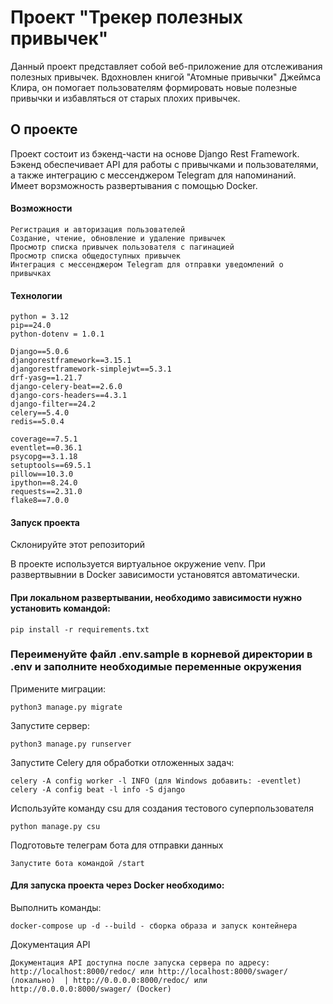 # Проект "Трекер полезных привычек"

Данный проект представляет собой веб-приложение для отслеживания полезных привычек. Вдохновлен книгой "Атомные привычки" Джеймса Клира, он помогает пользователям формировать новые полезные привычки и избавляться от старых плохих привычек.

## О проекте

Проект состоит из бэкенд-части на основе Django Rest Framework. Бэкенд обеспечивает API для работы с привычками и пользователями, а также интеграцию с мессенджером Telegram для напоминаний. Имеет ворзможность развертывания с помощью Docker.

#### Возможности

	Регистрация и авторизация пользователей
	Создание, чтение, обновление и удаление привычек
	Просмотр списка привычек пользователя с пагинацией
	Просмотр списка общедоступных привычек
	Интеграция с мессенджером Telegram для отправки уведомлений о привычках
 
#### Технологии

	python = 3.12
 	pip==24.0
  	python-dotenv = 1.0.1
	
 	Django==5.0.6
	djangorestframework==3.15.1
	djangorestframework-simplejwt==5.3.1
	drf-yasg==1.21.7
	django-celery-beat==2.6.0
	django-cors-headers==4.3.1
	django-filter==24.2
	celery==5.4.0
	redis==5.0.4
 	
	coverage==7.5.1
	eventlet==0.36.1
	psycopg==3.1.18
	setuptools==69.5.1
	pillow==10.3.0
	ipython==8.24.0
	requests==2.31.0
	flake8==7.0.0
	


#### Запуск проекта

Склонируйте этот репозиторий

В проекте используется виртуальное окружение venv. При развертвывнии в Docker зависимости установятся автоматически.

#### При локальном развертывании, необходимо зависимости нужно установить командой:
	pip install -r requirements.txt

### Переименуйте файл .env.sample в корневой директории в .env и заполните необходимые переменные окружения


Примените миграции:
    
	python3 manage.py migrate

Запустите сервер:
    
	python3 manage.py runserver

Запустите Celery для обработки отложенных задач:
    
	celery -A config worker -l INFO (для Windows добавить: -eventlet)
	celery -A config beat -l info -S django

Используйте команду csu для создания тестового суперпользователя
    
	python manage.py csu

Подготовьте телеграм бота для отправки данных

	Запустите бота командой /start

#### Для запуска проекта через Docker необходимо:

Выполнить команды:

	docker-compose up -d --build - сборка образа и запуск контейнера
 
Документация API

	Документация API доступна после запуска сервера по адресу: http://localhost:8000/redoc/ или http://localhost:8000/swager/ (локально)  | http://0.0.0.0:8000/redoc/ или http://0.0.0.0:8000/swager/ (Docker)
